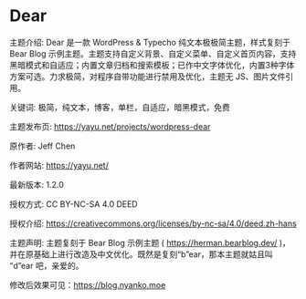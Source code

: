 # Dear

主题介绍: Dear 是一款 WordPress & Typecho 纯文本极极简主题，样式复刻于 Bear Blog 示例主题。主题支持自定义背景、自定义菜单、自定义首页内容，支持黑暗模式和自适应；内置文章归档和搜索模板；已作中文字体优化，内置3种字体方案可选。力求极简，对程序自带功能进行禁用及优化，主题无 JS、图片文件引用。

关键词: 极简，纯文本，博客，单栏，自适应，暗黑模式，免费

主题发布页: https://yayu.net/projects/wordpress-dear

原作者: Jeff Chen

作者网站: https://yayu.net/

最新版本: 1.2.0

授权方式: CC BY-NC-SA 4.0 DEED

授权介绍: https://creativecommons.org/licenses/by-nc-sa/4.0/deed.zh-hans

主题声明: 主题复刻于 Bear Blog 示例主题 ( https://herman.bearblog.dev/ )，并在原基础上进行改造及中文优化。既然是复刻“b”ear，那本主题就姑且叫 “d”ear 吧，亲爱的。



修改后效果可见：https://blog.nyanko.moe
